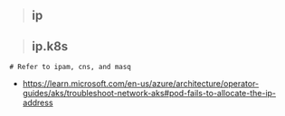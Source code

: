> ## ip

> ## ip.k8s

```
# Refer to ipam, cns, and masq
```

- https://learn.microsoft.com/en-us/azure/architecture/operator-guides/aks/troubleshoot-network-aks#pod-fails-to-allocate-the-ip-address
